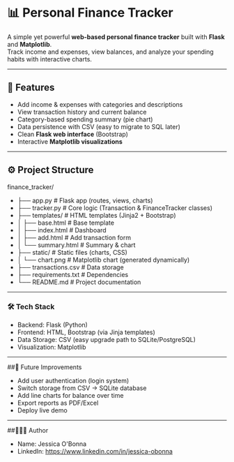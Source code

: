 # 📊 Personal Finance Tracker

A simple yet powerful **web-based personal finance tracker** built with **Flask** and **Matplotlib**.  
Track income and expenses, view balances, and analyze your spending habits with interactive charts.  

---

## 🚀 Features
- Add income & expenses with categories and descriptions  
- View transaction history and current balance  
- Category-based spending summary (pie chart)  
- Data persistence with CSV (easy to migrate to SQL later)  
- Clean **Flask web interface** (Bootstrap)  
- Interactive **Matplotlib visualizations**  

---

## ⚙️ Project Structure
finance_tracker/
- ├── app.py              # Flask app (routes, views, charts)
- ├── tracker.py          # Core logic (Transaction & FinanceTracker classes)
- ├── templates/          # HTML templates (Jinja2 + Bootstrap)
- │   ├── base.html       # Base template
- │   ├── index.html      # Dashboard
- │   ├── add.html        # Add transaction form
- │   └── summary.html    # Summary & chart
- ├── static/             # Static files (charts, CSS)
- │   └── chart.png       # Matplotlib chart (generated dynamically)
- ├── transactions.csv    # Data storage
- ├── requirements.txt    # Dependencies
- └── README.md           # Project documentation

---

### 🛠️ Tech Stack
- Backend: Flask (Python)
- Frontend: HTML, Bootstrap (via Jinja templates)
- Data Storage: CSV (easy upgrade path to SQLite/PostgreSQL)
- Visualization: Matplotlib

---

##📌 Future Improvements
- Add user authentication (login system)
- Switch storage from CSV → SQLite database
- Add line charts for balance over time
- Export reports as PDF/Excel
- Deploy live demo

---

##👩🏾‍💻 Author
- Name: Jessica O'Bonna
- LinkedIn: https://www.linkedin.com/in/jessica-obonna




